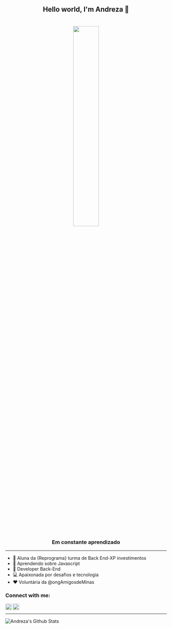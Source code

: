 <h2 align="center"> Hello world, I'm Andreza 👋</h1>
<h1 align="center"><img src="https://media.giphy.com/media/dxu3CvOw4AjYc/giphy.gif" align="center" height="40%" width="40%"> <h1 />

<h3 align="center">Em constante aprendizado</h3>

---
- :purple_heart: Aluna da {Reprograma} turma de Back End-XP investimentos
- :green_book: Aprendendo sobre Javascript
- :dart: Developer Back-End
- :computer: Apaixonada por desafios e tecnologia
- :heart: Voluntária da @ongAmigosdeMinas

### Connect with me:
[<img align="left"  width="20px" src="https://cdn.jsdelivr.net/npm/simple-icons@3.4.0/icons/linkedin.svg" />](https://www.linkedin.com/in/andreza-maia/)
[<img align="left" alt="andrezamaya | Instagram" width="20px" src="https://cdn.jsdelivr.net/npm/simple-icons@v3/icons/instagram.svg" />](https://www.instagram.com/andrezamaya/)
<br />

---
<img align="left" alt="Andreza's Github Stats" src="https://github-readme-stats.vercel.app/api?username=AndrezaMaia&show_icons=true&hide_border=true" />
